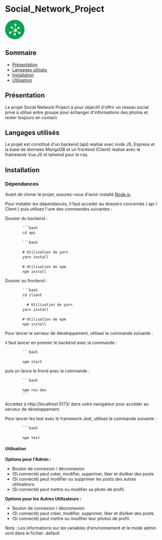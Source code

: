 # Social_Network_Project

![forthebadge](https://github.com/Mat95rix7/Social_Network_Project/blob/main/api/images/profil/star.png)

## Sommaire

- [Présentation](#présentation)
- [Langages utilisés](#langages-utilisés)
- [Installation](#installation)
- [Utilisation](#utilisation)

## Présentation

Le projet Social Network Project a pour objectif d'offrir un reseau social privé à utilisé entre groupe pour échanger d'informations des photos et rester toujours en contact.

## Langages utilisés

Le projet est constitué d'un backend (api) realisé avec node JS, Express et la base de données MangoDB et un frontend (Client) réalise avec le framework Vue.JS et tailwind pour le css.

## Installation

### Dépendances

Avant de cloner le projet, assurez-vous d'avoir installé [Node.js](https://docs.npmjs.com/downloading-and-installing-node-js-and-npm).

Pour installer les dépendances, il faut acceder au dossiers concernés ( api / Client ) puis utilisez l'une des commandes suivantes :

Dossier du  backend : 
            
            ```bash
            cd api
            
            ```bash
            
            # Utilisation de yarn
            yarn install
            
            # Utilisation de npm
            npm install

Dossier au frontend : 
            
            ```bash
            cd client
              
              # Utilisation de yarn
            yarn install
            
            # Utilisation de npm
            npm install

Pour lancer le serveur de développement, utilisez la commande suivante :

il faut lancer en premier le backend avec la commande :

            ```bash
            
            npm start

puis on lance le frond avec la commande : 

            ```bash
            
            npm run dev
            ```
Accédez à http://localhost:5173/ dans votre navigateur pour accéder au serveur de développement.




Pour lancer les test avec le framework Jest, utilisez la commande suivante :


            ```bash
            
            npm test

#### Utilisation

**Options pour l'Admin :**

  - Bouton de connexion / déconnexion
  - (Si connecté) peut créer, modifier, supprimer, liker et disliker des posts
  - (Si connecté) peut modifier ou supprimer les posts des autres utilisateurs.
  - (Si connecté) peut mettre ou modifier sa photo de profil. 

**Options pour les Autres Utilisateurs :**

  - Bouton de connexion / déconnexion
  - (Si connecté) peut créer, modifier, supprimer, liker et disliker des posts
  - (Si connecté) peut mettre ou modifier leur photos de profil.

Note :
  Les informations sur les variables d'environnement et le mode admin sont dans le fichier .default
